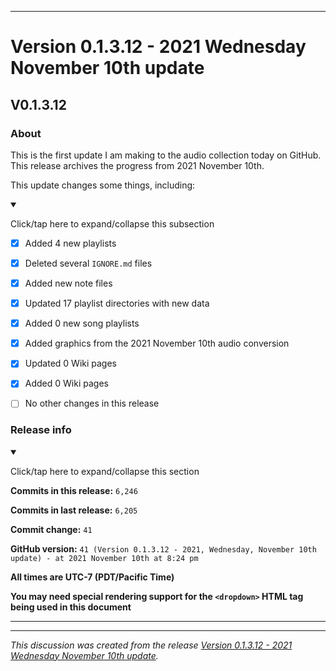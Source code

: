 
***

# Version 0.1.3.12 - 2021 Wednesday November 10th update

## V0.1.3.12

### About

This is the first update I am making to the audio collection today on GitHub. This release archives the progress from 2021 November 10th.

This update changes some things, including:

<details open><summary><p>Click/tap here to expand/collapse this subsection</p></summary>

- [x] Added 4 new playlists

- [x] Deleted several `IGNORE.md` files

- [x] Added new note files

- [x] Updated 17 playlist directories with new data

- [x] Added 0 new song playlists

- [x] Added graphics from the 2021 November 10th audio conversion

- [x] Updated 0 Wiki pages

- [x] Added 0 Wiki pages

- [ ] No other changes in this release

</details>

### Release info

<details open><summary><p>Click/tap here to expand/collapse this section</p></summary>

**Commits in this release:** `6,246`

**Commits in last release:** `6,205`

**Commit change:** `41`

**GitHub version:** `41 (Version 0.1.3.12 - 2021, Wednesday, November 10th update) - at 2021 November 10th at 8:24 pm`

**All times are UTC-7 (PDT/Pacific Time)**

**You may need special rendering support for the `<dropdown>` HTML tag being used in this document**

</details>

***


<hr /><em>This discussion was created from the release <a href='https://github.com/seanpm2001/SeansAudioDB/releases/tag/V0.1.3.12'>Version 0.1.3.12 - 2021 Wednesday November 10th update</a>.</em>
